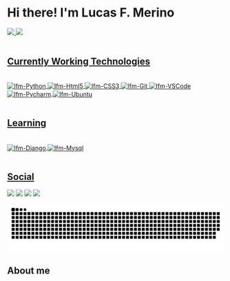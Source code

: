 
<!--
**lucasfmerino/lucasfmerino** is a ✨ _special_ ✨ repository because its `README.md` (this file) appears on your GitHub profile.

Here are some ideas to get you started:

- 🔭 I’m currently working on ...
- 🌱 I’m currently learning ...
- 👯 I’m looking to collaborate on ...
- 🤔 I’m looking for help with ...
- 💬 Ask me about ...
- 📫 How to reach me: ...
- 😄 Pronouns: ...
- ⚡ Fun fact: ...
-->


# Hi there! I'm Lucas F. Merino 
  <a href="https://github.com/lucasfmerino">
  <img height="170em" src="https://github-readme-stats.vercel.app/api?username=lucasfmerino&show_icons=true&theme=ocean_dark&include_all_commits=true&count_private=true"/>
  <img height="170em" src="https://github-readme-stats.vercel.app/api/top-langs/?username=lucasfmerino&layout=compact&langs_count=7&theme=ocean_dark"/>
  <br/>
</div>
<br/>

## Currently Working Technologies
<div style="display: inline_block"><br>
  <img align="center" alt="lfm-Python" height="35" width="40" src="https://cdn.jsdelivr.net/gh/devicons/devicon/icons/python/python-original.svg">
  <img align="center" alt="lfm-Html5" height="40" width="40" src="https://cdn.jsdelivr.net/gh/devicons/devicon/icons/html5/html5-original.svg">
  <img align="center" alt="lfm-CSS3" height="40" width="40" src="https://cdn.jsdelivr.net/gh/devicons/devicon/icons/css3/css3-original.svg">
  <img align="center" alt="lfm-Git" height="40" width="40" src="https://cdn.jsdelivr.net/gh/devicons/devicon/icons/git/git-original.svg">
  <img align="center" alt="lfm-VSCode" height="40" width="40" src="https://cdn.jsdelivr.net/gh/devicons/devicon/icons/vscode/vscode-original.svg">
  <img align="center" alt="lfm-Pycharm" height="40" width="40" src="https://cdn.jsdelivr.net/gh/devicons/devicon/icons/pycharm/pycharm-original.svg">
  <img align="center" alt="lfm-Ubuntu" height="40" width="40" src="https://cdn.jsdelivr.net/gh/devicons/devicon/icons/ubuntu/ubuntu-plain.svg">
</div>
<br/>

## Learning
<div style="display: inline_block"><br>
  <img align="center" alt="lfm-Django" height="40" width="40" src="https://cdn.jsdelivr.net/gh/devicons/devicon/icons/django/django-plain.svg">
  <img align="center" alt="lfm-Mysql" height="40" width="40" src="https://cdn.jsdelivr.net/gh/devicons/devicon/icons/mysql/mysql-plain-wordmark.svg">
</div>
<br/>

## Social
<div> 
  <a href = "mailto:lucasfmerino@gmail.com"><img src="https://img.shields.io/badge/Gmail-D14836?style=for-the-badge&logo=gmail&logoColor=white" target="_blank"></a>
  <a href="https://www.linkedin.com/in/lucas-fonseca-merino-7a0598a3/" target="_blank"><img src="https://img.shields.io/badge/-LinkedIn-%230077B5?style=for-the-badge&logo=linkedin&logoColor=white" target="_blank"></a> 
   <a href="https://discord.gg/zSD9pfZCmM" target="_blank"><img src="https://img.shields.io/badge/Discord-7289DA?style=for-the-badge&logo=discord&logoColor=white" target="_blank"></a> 
   	<a href="https://www.twitch.tv/pikachu_blizz" target="_blank"><img src="https://img.shields.io/badge/Twitch-9146FF?style=for-the-badge&logo=twitch&logoColor=white" target="_blank"></a>
</div>

![Snake animation](https://github.com/lucasfmerino/lucasfmerino/blob/output/github-contribution-grid-snake.svg)

## About me

